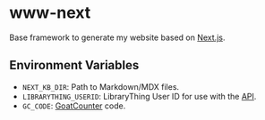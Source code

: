 # www-next

Base framework to generate my website based on [Next.js](https://nextjs.org).

## Environment Variables

- `NEXT_KB_DIR`: Path to Markdown/MDX files.
- `LIBRARYTHING_USERID`: LibraryThing User ID for use with the [API](https://wiki.librarything.com/index.php/LibraryThing_JSON_Books_API).
- `GC_CODE`: [GoatCounter](https://www.goatcounter.com) code.